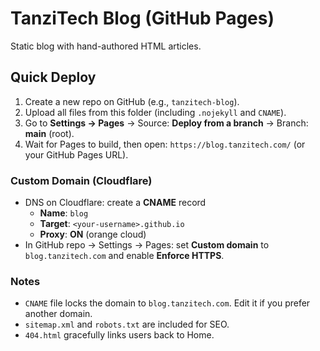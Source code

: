 # TanziTech Blog (GitHub Pages)

Static blog with hand-authored HTML articles.

## Quick Deploy
1) Create a new repo on GitHub (e.g., `tanzitech-blog`).
2) Upload all files from this folder (including `.nojekyll` and `CNAME`).
3) Go to **Settings → Pages** → Source: **Deploy from a branch** → Branch: **main** (root).
4) Wait for Pages to build, then open: `https://blog.tanzitech.com/` (or your GitHub Pages URL).

### Custom Domain (Cloudflare)
- DNS on Cloudflare: create a **CNAME** record  
  - **Name**: `blog`  
  - **Target**: `<your-username>.github.io`  
  - **Proxy**: **ON** (orange cloud)
- In GitHub repo → Settings → Pages: set **Custom domain** to `blog.tanzitech.com` and enable **Enforce HTTPS**.

### Notes
- `CNAME` file locks the domain to `blog.tanzitech.com`. Edit it if you prefer another domain.
- `sitemap.xml` and `robots.txt` are included for SEO.
- `404.html` gracefully links users back to Home.
